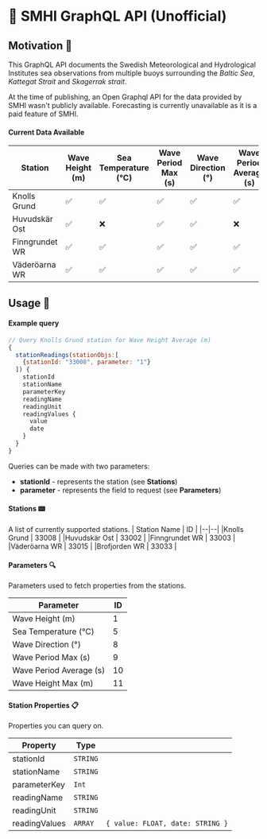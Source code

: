# 🌊 SMHI GraphQL API (Unofficial)

## Motivation 🙌

This GraphQL API documents the Swedish Meteorological and Hydrological Institutes sea observations from multiple buoys surrounding the _Baltic Sea_, _Kattegat Strait_ and _Skagerrak strait_.

At the time of publishing, an Open Graphql API for the data provided by SMHI wasn't publicly available. Forecasting is currently unavailable as it is a paid feature of SMHI.

#### Current Data Available

| Station        | Wave Height (m) | Sea Temperature (°C) | Wave Period Max (s) | Wave Direction (°) | Wave Period Average (s) | Wave Height Max (m) |
| -------------- | --------------- | -------------------- | ------------------- | ------------------ | ----------------------- | ------------------- |
| Knolls Grund   | ✅              | ✅                   | ✅                  | ✅                 | ✅                      | ✅                  |
| Huvudskär Ost  | ✅              | ❌                   | ✅                  | ✅                 | ❌                      | ✅                  |
| Finngrundet WR | ✅              | ✅                   | ✅                  | ✅                 | ✅                      | ✅                  |
| Väderöarna WR  | ✅              | ✅                   | ✅                  | ✅                 | ✅                      | ✅                  |

## Usage 🔧

#### Example query

```javascript
// Query Knolls Grund station for Wave Height Average (m)
{
  stationReadings(stationObjs:[
	{stationId: "33008", parameter: "1"}
  ]) {
    stationId
    stationName
    parameterKey
    readingName
    readingUnit
    readingValues {
      value
      date
    }
  }
}
```

Queries can be made with two parameters:

- **stationId** - represents the station (see **Stations**)
- **parameter** - represents the field to request (see **Parameters**)

#### Stations 📟

A list of currently supported stations.
| Station Name | ID |
|--|--|
|Knolls Grund | 33008 |
|Huvudskär Ost | 33002 |
|Finngrundet WR | 33003 |
|Väderöarna WR | 33015 |
|Brofjorden WR | 33033 |

#### Parameters 🔍

Parameters used to fetch properties from the stations.

| Parameter               | ID  |
| ----------------------- | --- |
| Wave Height (m)         | 1   |
| Sea Temperature (°C)    | 5   |
| Wave Direction (°)      | 8   |
| Wave Period Max (s)     | 9   |
| Wave Period Average (s) | 10  |
| Wave Height Max (m)     | 11  |

#### Station Properties 📋

Properties you can query on.

| Property      | Type     |                                  |
| ------------- | -------- | -------------------------------- |
| stationId     | `STRING` |
| stationName   | `STRING` |
| parameterKey  | `Int`    |
| readingName   | `STRING` |
| readingUnit   | `STRING` |
| readingValues | `ARRAY`  | `{ value: FLOAT, date: STRING }` |
